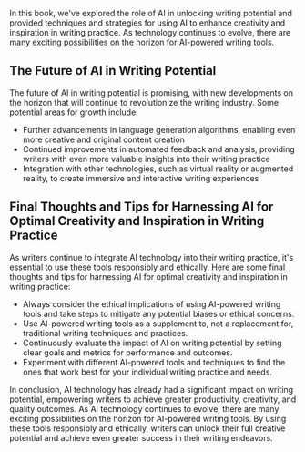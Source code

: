 
In this book, we've explored the role of AI in unlocking writing potential and provided techniques and strategies for using AI to enhance creativity and inspiration in writing practice. As technology continues to evolve, there are many exciting possibilities on the horizon for AI-powered writing tools.

The Future of AI in Writing Potential
-------------------------------------

The future of AI in writing potential is promising, with new developments on the horizon that will continue to revolutionize the writing industry. Some potential areas for growth include:

* Further advancements in language generation algorithms, enabling even more creative and original content creation
* Continued improvements in automated feedback and analysis, providing writers with even more valuable insights into their writing practice
* Integration with other technologies, such as virtual reality or augmented reality, to create immersive and interactive writing experiences

Final Thoughts and Tips for Harnessing AI for Optimal Creativity and Inspiration in Writing Practice
----------------------------------------------------------------------------------------------------

As writers continue to integrate AI technology into their writing practice, it's essential to use these tools responsibly and ethically. Here are some final thoughts and tips for harnessing AI for optimal creativity and inspiration in writing practice:

* Always consider the ethical implications of using AI-powered writing tools and take steps to mitigate any potential biases or ethical concerns.
* Use AI-powered writing tools as a supplement to, not a replacement for, traditional writing techniques and practices.
* Continuously evaluate the impact of AI on writing potential by setting clear goals and metrics for performance and outcomes.
* Experiment with different AI-powered tools and techniques to find the ones that work best for your individual writing practice and needs.

In conclusion, AI technology has already had a significant impact on writing potential, empowering writers to achieve greater productivity, creativity, and quality outcomes. As AI technology continues to evolve, there are many exciting possibilities on the horizon for AI-powered writing tools. By using these tools responsibly and ethically, writers can unlock their full creative potential and achieve even greater success in their writing endeavors.